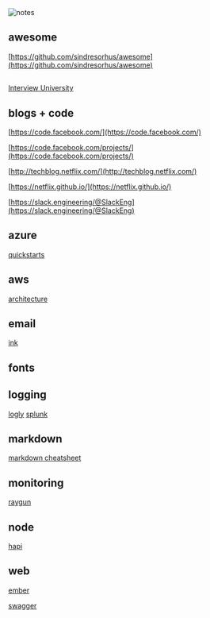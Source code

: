 <img src="http://i.giphy.com/psKReJOWm4cfK.gif" alt="notes" />

## awesome
  [https://github.com/sindresorhus/awesome](https://github.com/sindresorhus/awesome)

##
  [Interview University](https://github.com/jwasham/google-interview-university)

## blogs + code
  [https://code.facebook.com/](https://code.facebook.com/)
  
  [https://code.facebook.com/projects/](https://code.facebook.com/projects/)
  
  [http://techblog.netflix.com/](http://techblog.netflix.com/)
  
  [https://netflix.github.io/](https://netflix.github.io/)
  
  [https://slack.engineering/@SlackEng](https://slack.engineering/@SlackEng)

  
## azure
  [quickstarts](https://github.com/Azure/azure-quickstart-templates)
  
## aws
  [architecture](https://aws.amazon.com/architecture/)
  
## email
  [ink](http://zurb.com/ink/index.php)
  
## fonts

## logging
  [logly](https://www.loggly.com/)
  [splunk](http://www.splunk.com/)
  
## markdown
  [markdown cheatsheet](https://github.com/adam-p/markdown-here/wiki/Markdown-Cheatsheet)
  
## monitoring
  [raygun](https://raygun.com/)

## node
  [hapi](http://hapijs.com/)

## web
  [ember](http://emberjs.com/)
  
  [swagger](http://swagger.io/)


